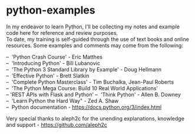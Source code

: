 # python-examples

In my endeavor to learn Python, I'll be collecting my notes and example code here for reference and review purposes.  
To date, my training is self-guided through the use of text books and online resources. Some examples and comments
may come from the following:

–  'Python Crash Course' - Eric Matthes  
–  'Introducing Python' - Bill Lubanovic    
–  'The Python 3 Standard Library by Example' - Doug Hellmann   
–  'Effective Python' - Brett Slatkin  
–  'Complete Python Masterclass' - Tim Buchalka, Jean-Paul Roberts  
–  'The Python Mega Course: Build 10 Real World Applications'  
–  'REST APIs with Flask and Python'
–  'Think Python' - Allen B. Downey  
–  'Learn Python the Hard Way" - Zed A. Shaw  
–  Python documentation - https://docs.python.org/3/index.html  

Very special thanks to aleph2c for the unending explanations, knowledge and support  - https://github.com/aleph2c
